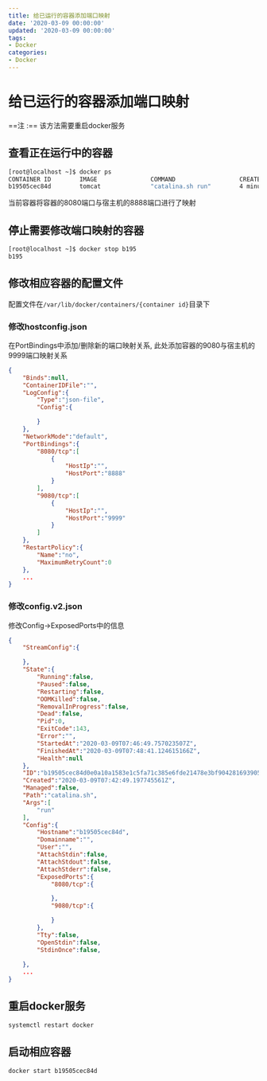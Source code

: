 ```yaml
---
title: 给已运行的容器添加端口映射
date: '2020-03-09 00:00:00'
updated: '2020-03-09 00:00:00'
tags:
- Docker
categories:
- Docker
---
```

# 给已运行的容器添加端口映射

==注 :== 该方法需要重启docker服务

## 查看正在运行中的容器

```bash
[root@localhost ~]$ docker ps
CONTAINER ID        IMAGE               COMMAND                  CREATED             STATUS              PORTS                    NAMES
b19505cec84d        tomcat              "catalina.sh run"        4 minutes ago       Up 2 seconds        0.0.0.0:8888->8080/tcp   affectionate_driscoll
```

当前容器将容器的8080端口与宿主机的8888端口进行了映射


## 停止需要修改端口映射的容器

```bash
[root@localhost ~]$ docker stop b195
b195
```

## 修改相应容器的配置文件

配置文件在`/var/lib/docker/containers/{container id}`目录下

### 修改hostconfig.json

在PortBindings中添加/删除新的端口映射关系, 此处添加容器的9080与宿主机的9999端口映射关系
```json
{
    "Binds":null,
    "ContainerIDFile":"",
    "LogConfig":{
        "Type":"json-file",
        "Config":{

        }
    },
    "NetworkMode":"default",
    "PortBindings":{
        "8080/tcp":[
            {
                "HostIp":"",
                "HostPort":"8888"
            }
        ],
        "9080/tcp":[
            {
                "HostIp":"",
                "HostPort":"9999"
            }
        ]
    },
    "RestartPolicy":{
        "Name":"no",
        "MaximumRetryCount":0
    },
    ...
}
```

### 修改config.v2.json

修改Config->ExposedPorts中的信息

```json
{
    "StreamConfig":{

    },
    "State":{
        "Running":false,
        "Paused":false,
        "Restarting":false,
        "OOMKilled":false,
        "RemovalInProgress":false,
        "Dead":false,
        "Pid":0,
        "ExitCode":143,
        "Error":"",
        "StartedAt":"2020-03-09T07:46:49.757023507Z",
        "FinishedAt":"2020-03-09T07:48:41.124615166Z",
        "Health":null
    },
    "ID":"b19505cec84d0e0a10a1583e1c5fa71c385e6fde21478e3bf90428169390598f",
    "Created":"2020-03-09T07:42:49.197745561Z",
    "Managed":false,
    "Path":"catalina.sh",
    "Args":[
        "run"
    ],
    "Config":{
        "Hostname":"b19505cec84d",
        "Domainname":"",
        "User":"",
        "AttachStdin":false,
        "AttachStdout":false,
        "AttachStderr":false,
        "ExposedPorts":{
            "8080/tcp":{

            },
            "9080/tcp":{

            }
        },
        "Tty":false,
        "OpenStdin":false,
        "StdinOnce":false,
       
    },
    ...
}
```

## 重启docker服务
```bash
systemctl restart docker
```
## 启动相应容器
```bash
docker start b19505cec84d
```

